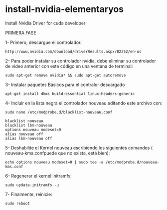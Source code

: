 # install-nvidia-elementaryos
Install Nvidia Driver for cuda developer

PRIMERA FASE


1- Primero, descargue el controlador.

    http://www.nvidia.com/download/driverResults.aspx/82252/en-us

2- Para poder instalar su controlador nvidia, debe eliminar su controlador de video anterior con este código en una ventana de terminal:

    sudo apt-get remove nvidia* && sudo apt-get autoremove

3- Instalar paquetes Básicos para el contralor descargado

    apt-get install dkms build-essential linux-headers-generic

4- Incluir en la lista negra el controlador nouveau editando este archivo con:

    sudo nano /etc/modprobe.d/blacklist-nouveau.conf

    blacklist nouveau
    blacklist lbm-nouveau
    options nouveau modeset=0
    alias nouveau off
    alias lbm-nouveau off


5- Deshabilite el Kernel nouveau escribiendo los siguientes comandos ( nouveau-kms.confpuede que no exista, está bien):

    echo options nouveau modeset=0 | sudo tee -a /etc/modprobe.d/nouveau-kms.conf

6- Regenerar el kernel initramfs:

    sudo update-initramfs -u

7- Finalmente, reinicie:

    sudo reboot

